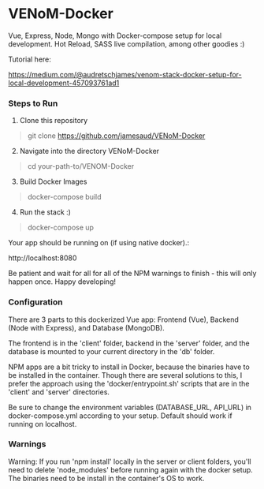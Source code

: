 # VENoM-Docker
Vue, Express, Node, Mongo with Docker-compose setup for local development. Hot Reload, SASS live compilation, among other goodies :)  

Tutorial here:

https://medium.com/@audretschjames/venom-stack-docker-setup-for-local-development-457093761ad1

### Steps to Run

1. Clone this repository

> git clone https://github.com/jamesaud/VENoM-Docker

2. Navigate into the directory VENoM-Docker

> cd your-path-to/VENOM-Docker

3. Build Docker Images

> docker-compose build

4. Run the stack :)

> docker-compose up

Your app should be running on (if using native docker).: 

http://localhost:8080

Be patient and wait for all for all of the NPM warnings to finish - this will only happen once. Happy developing! 


### Configuration

There are 3 parts to this dockerized Vue app: Frontend (Vue), Backend (Node with Express), and Database (MongoDB).

The frontend is in the 'client' folder, backend in the 'server' folder, and the database is mounted to your current directory in the 'db' folder. 

NPM apps are a bit tricky to install in Docker, because the binaries have to be installed in the container. Though there are several solutions to this, I prefer the approach using the 'docker/entrypoint.sh' scripts that are in the 'client' and 'server' directories.


Be sure to change the environment variables (DATABASE_URL, API_URL) in docker-compose.yml according to your setup. Default should work if running on localhost.


### Warnings

Warning: If you run 'npm install' locally in the server or client folders, you'll need to delete 'node_modules' before running again with the docker setup. The binaries need to be install in the container's OS to work.


